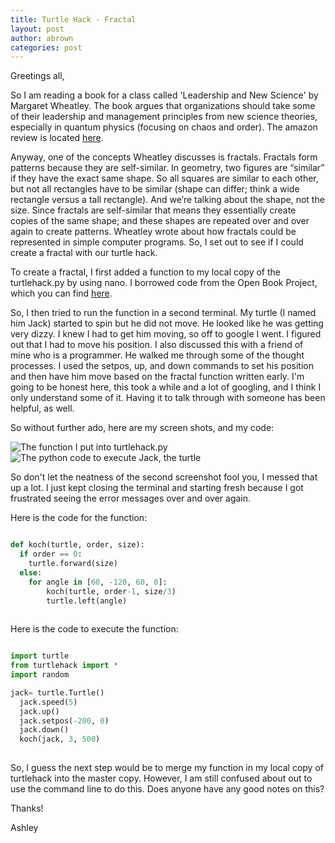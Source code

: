 ```yaml
---
title: Turtle Hack - Fractal
layout: post
author: abrown
categories: post
---
```


Greetings all,

So I am reading a book for a class called 'Leadership and New Science' by Margaret Wheatley.  The book argues that organizations should take some of their leadership and management principles from new science theories, especially in quantum physics (focusing on chaos and order).  The amazon review is located [here](http://www.amazon.com/Leadership-New-Science-Learning-Organization/dp/1881052443).

Anyway, one of the concepts Wheatley discusses is fractals. Fractals form patterns because they are self-similar. In geometry, two figures are “similar” if they have the exact same shape. So all squares are similar to each other, but not all rectangles have to be similar (shape can differ; think a wide rectangle versus a tall rectangle).  And we’re talking about the shape, not the size.  Since fractals are self-similar that means they essentially create copies of the same shape; and these shapes are repeated over and over again to create patterns. Wheatley wrote about how fractals could be represented in simple computer programs.  So, I set out to see if I could create a fractal with our turtle hack.

To create a fractal, I first added a function to my local copy of the turtlehack.py by using nano.  I borrowed code from the Open Book Project, which you can find [here](http://openbookproject.net/thinkcs/python/english3e/recursion.html). 

So, I then tried to run the function in a second terminal.  My turtle (I named him Jack) started to spin but he did not move. He looked like he was getting very dizzy.  I knew I had to get him moving, so off to google I went.  I figured out that I had to move his position.  I also discussed this with a friend of mine who is a programmer.  He walked me through some of the thought processes. I used the setpos, up, and down commands to set his position and then have him move based on the fractal function written early.  I'm going to be honest here, this took a while and a lot of googling, and I think I only understand some of it.  Having it to talk through with someone has been helpful, as well. 

So without further ado, here are my screen shots, and my code:

![The function I put into turtlehack.py](https://lh5.googleusercontent.com/-v2YngV27q_0/Uldn8QUzaMI/AAAAAAAAAKw/G9unoV9FPvw/w880-h495-no/turtle_hack_fractal.jpg)
![The python code to execute Jack, the turtle](https://lh4.googleusercontent.com/-BS-fD1H6BNQ/Uldn8b2AOhI/AAAAAAAAAK0/6YrZceEkNxI/w880-h495-no/turtle_hack_fractal_2.jpg)

So don't let the neatness of the second screenshot fool you, I messed that up a lot. I just kept closing the terminal and starting fresh because I got frustrated seeing the error messages over and over again.

Here is the code for the function:

```python

def koch(turtle, order, size):
  if order == 0:
    turtle.forward(size)
  else:
    for angle in [60, -120, 60, 0]:
        koch(turtle, order-1, size/3)
        turtle.left(angle)
        
```

Here is the code to execute the function:


```python

import turtle
from turtlehack import *
import random

jack= turtle.Turtle()
  jack.speed(5)
  jack.up()
  jack.setpos(-200, 0)
  jack.down()
  koch(jack, 3, 500)
  
```

So, I guess the next step would be to merge my function in my local copy of turtlehack into the master copy. However, I am still confused about out to use the command line to do this.  Does anyone have any good notes on this?

Thanks!

Ashley

